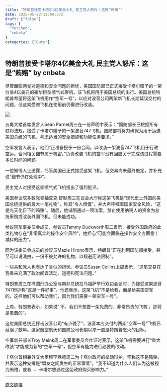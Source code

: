 ```yaml
---
title: "特朗普接受卡塔尔4亿美金大礼 民主党人怒斥：这是“贿赂”"
date: 2025-05-22T11:04:57Z
draft: ["false"]
tags: [
  "fetched",
  "cnbeta"
]
categories: ["Duty"]
---
```

特朗普接受卡塔尔4亿美金大礼 民主党人怒斥：这是“贿赂” by cnbeta
------
<div style="margin-top:10px" class="content" id="artibody"><p><span style="text-wrap-mode: wrap;">尽管面临两党对道德和安全问题的担忧，</span><span style="text-wrap-mode: wrap;">美国国防部已正式接受卡塔尔赠予的一架价值4亿美元的豪华巨型喷气式客机</span><span style="text-wrap-mode: wrap;">，该飞机将用于美国总统的出行。美国总统特朗普希望将这架飞机用作“空军一号”，以应对波音公司两架新飞机长期延误交付的问题，但这架受赠飞机在使用前仍需进行改装。</span></p><div class="article-global"></div><p><a href="https://n.sinaimg.cn/tech/transform/54/w550h304/20250522/96c2-672e7ba21ef49466d428662c892261ad.png" target="_blank"><img src="https://n.sinaimg.cn/tech/transform/54/w550h304/20250522/96c2-672e7ba21ef49466d428662c892261ad.png"></a></p><p>五角大楼首席发言人Sean Parnel周三在一份声明中表示：“国防部长已根据所有联邦法规，接受了卡塔尔赠予的一架波音747飞机。国防部将努力确保为用于运送美国总统的飞机，考虑适当的安全措施和功能任务要求。”</p><p>空军发言人表示，他们“正准备授予一份合同，以改装一架波音747飞机用于行政空运。合同相关细节属于机密。”负责改装飞机的空军没有回应关于完成该过程需要多长时间的问题。</p><p>一位知情人士透露，尽管美国已正式接受这架飞机，但交易尚未最终敲定，并补充说“细节仍在处理中”。</p><p><span style="">民主党人对接受这架喷气式飞机提出了强烈批评</span>。</p><p>美国参议院多数党领袖查克·舒默周三在议会大厅称这架飞机是“现代史上外国向美国总统提供的最大一笔礼物”，称其“令人愤慨”，并大声呼喊着国家安全风险，“<span style="">这是光天化日下的贿赂</span>”。随后，他试图通过一项法案，禁止使用纳税人的资金为总统采购或改装外国飞机，但未能成功。</p><p>参议院军事委员会成员、参议员Tammy Duckworth周二表示，接受外国政府的此类礼物存在“非常真实的操作安全风险”，她担心“可能会面临在操作安全方面偷工减料的压力”。</p><p>同为该委员会成员的参议员Mazie Hirono表示，<span style="">特朗普“正在利用国防部接受，甚至可以说洗白，一份不被允许的礼物，以规避宪法限制”</span>。</p><p>一些共和党人也表达了类似的担忧。参议员Susan Collins上周表示，“这笔交易在我看来充满了政治间谍活动、道德和宪法问题。”</p><p>特朗普周三在椭圆形办公室与南非总统拉马福萨举行双边会谈时，为接受这架波音747辩护称“这是一件好事”。他还表示，这架飞机“不是给我，而是给美国空军的，这样他们可以帮助我们，因为我们需要一架空军一号”。</p><p>上周，特朗普表示，如果说“‘不，我们不想要一架免费的、非常昂贵的飞机’，那将是愚蠢的”。</p><p>这位美国总统还抨击波音公司“有点晚了”，波音本应交付的两架“空军一号”飞机已延误了数年。这家航空航天和国防公司长期以来一直是特朗普怒火的目标。</p><p>空军新任部长Troy Meink周二在军事委员会作证时表示，这架飞机需要进行“重大改装”才能成为新的“空军一号”，但空军有能力进行必要的改动。</p><p>卡塔尔首相兼外交大臣穆罕默德周二为卡塔尔政府的举动辩护，坚称这不是贿赂，并表示<span style="">这种安排是“盟友之间发生的正常事情”</span>。“我不知道为什么人们认为这被视为贿赂，或者……卡塔尔想通过这届政府购买影响力。”</p></div>  
<hr>
<a href="https://m.cnbeta.com.tw/wap/view/1501540.htm",target="_blank" rel="noopener noreferrer">原文链接</a>
